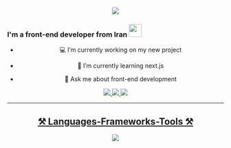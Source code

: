 <h1 align="center">
  <img src="https://readme-typing-svg.herokuapp.com/?font=Poppins&size=35&center=true&width:500&height=70&duration=4000&lines=Hi+There!+👋;I'm+Mahan+Afshar;" />
</h1>

<h3>
  <span>I'm a front-end developer from Iran</span>
  <img src="https://www.pngfind.com/pngs/m/268-2688467_farkhodvakhob9tjk9-flag-of-iran-hd-png-download.png" width="30" />
</h3>

<div align="center">
  
  - 💻 I’m currently working on my new project
  
  - 📖 I’m currently learning next.js
    
  - 🤔 Ask me about front-end development
</div>



<div align="center">
  <a href="mailto:mahan.ghaffarzadeh.afshar@gmail.com" target="_blank">
    <img src="https://img.shields.io/badge/Gmail-333333?style=for-the-badge&logo=gmail&logoColor=red"
  </a>
  <a href="#" target="_blank">
    <img src="https://img.shields.io/badge/LinkedIn-333333?style=for-the-badge&logo=linkedin&logoColor=blue"
  </a>
  <a href="#" target="_blank">
    <img src="https://img.shields.io/badge/Telegram-333333?style=for-the-badge&logo=telegram&logoColor=blue"
  </a>
</div>

<hr/>

<h2 align="center">⚒️ Languages-Frameworks-Tools ⚒️</h2>
<div align="center">
  <a href="https://skillicons.dev">
    <img src="https://skillicons.dev/icons?i=html,css,tailwind,js,react,ts,firebase,git,github&theme=dark" />
  </a>
</div>
